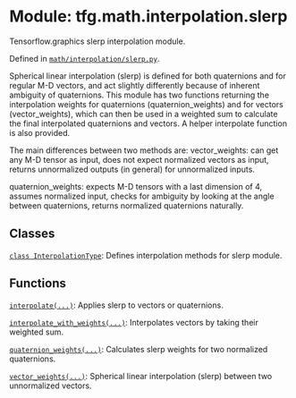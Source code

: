<div itemscope itemtype="http://developers.google.com/ReferenceObject">
<meta itemprop="name" content="tfg.math.interpolation.slerp" />
<meta itemprop="path" content="Stable" />
</div>

# Module: tfg.math.interpolation.slerp

Tensorflow.graphics slerp interpolation module.



Defined in [`math/interpolation/slerp.py`](https://cs.corp.google.com/#piper///depot/google3/third_party/py/tensorflow_graphics/math/interpolation/slerp.py).

<!-- Placeholder for "Used in" -->

Spherical linear interpolation (slerp) is defined for both quaternions and for
regular M-D vectors, and act slightly differently because of inherent
ambiguity of quaternions. This module has two functions returning the
interpolation weights for quaternions (quaternion_weights) and for vectors
(vector_weights), which can then be used in a weighted sum to calculate the
final interpolated quaternions and vectors. A helper interpolate function is
also provided.

The main differences between two methods are:
vector_weights:
  can get any M-D tensor as input,
  does not expect normalized vectors as input,
  returns unnormalized outputs (in general) for unnormalized inputs.

quaternion_weights:
  expects M-D tensors with a last dimension of 4,
  assumes normalized input,
  checks for ambiguity by looking at the angle between quaternions,
  returns normalized quaternions naturally.

## Classes

[`class InterpolationType`](../../../tfg/math/interpolation/slerp/InterpolationType.md): Defines interpolation methods for slerp module.

## Functions

[`interpolate(...)`](../../../tfg/math/interpolation/slerp/interpolate.md): Applies slerp to vectors or quaternions.

[`interpolate_with_weights(...)`](../../../tfg/math/interpolation/slerp/interpolate_with_weights.md): Interpolates vectors by taking their weighted sum.

[`quaternion_weights(...)`](../../../tfg/math/interpolation/slerp/quaternion_weights.md): Calculates slerp weights for two normalized quaternions.

[`vector_weights(...)`](../../../tfg/math/interpolation/slerp/vector_weights.md): Spherical linear interpolation (slerp) between two unnormalized vectors.

